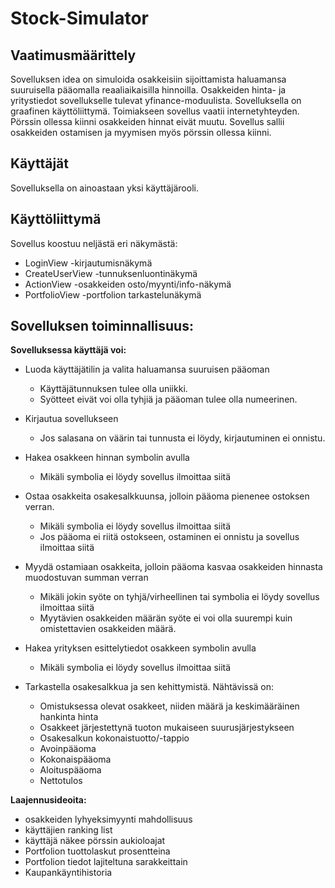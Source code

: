 # Stock-Simulator

## Vaatimusmäärittely

Sovelluksen idea on simuloida osakkeisiin sijoittamista haluamansa suuruisella pääomalla reaaliaikaisilla hinnoilla. 
Osakkeiden hinta- ja yritystiedot sovellukselle tulevat yfinance-moduulista. Sovelluksella on graafinen käyttöliittymä. Toimiakseen sovellus vaatii internetyhteyden. Pörssin ollessa kiinni osakkeiden hinnat eivät muutu. Sovellus sallii osakkeiden ostamisen ja myymisen myös pörssin ollessa kiinni.

## Käyttäjät

Sovelluksella on ainoastaan yksi käyttäjärooli.

## Käyttöliittymä

Sovellus koostuu neljästä eri näkymästä:
- LoginView -kirjautumisnäkymä
- CreateUserView -tunnuksenluontinäkymä
- ActionView -osakkeiden osto/myynti/info-näkymä
- PortfolioView -portfolion tarkastelunäkymä


## Sovelluksen toiminnallisuus:

**Sovelluksessa käyttäjä voi:**


- Luoda käyttäjätilin ja valita haluamansa suuruisen pääoman
    - Käyttäjätunnuksen tulee olla uniikki.
    - Syötteet eivät voi olla tyhjiä ja pääoman tulee olla numeerinen.
- Kirjautua sovellukseen
    - Jos salasana on väärin tai tunnusta ei löydy, kirjautuminen ei onnistu.
- Hakea osakkeen hinnan symbolin avulla
    - Mikäli symbolia ei löydy sovellus ilmoittaa siitä
- Ostaa osakkeita osakesalkkuunsa, jolloin pääoma pienenee ostoksen verran.
    -  Mikäli symbolia ei löydy sovellus ilmoittaa siitä
    - Jos pääoma ei riitä ostokseen, ostaminen ei onnistu ja sovellus ilmoittaa siitä

- Myydä ostamiaan osakkeita, jolloin pääoma kasvaa osakkeiden hinnasta muodostuvan summan verran
    - Mikäli jokin syöte on tyhjä/virheellinen tai symbolia ei löydy sovellus ilmoittaa siitä
    - Myytävien osakkeiden määrän syöte ei voi olla suurempi kuin omistettavien osakkeiden määrä. 
- Hakea yrityksen esittelytiedot osakkeen symbolin avulla
    - Mikäli symbolia ei löydy sovellus ilmoittaa siitä
- Tarkastella osakesalkkua ja sen kehittymistä. Nähtävissä on:
    - Omistuksessa olevat osakkeet, niiden määrä ja keskimääräinen hankinta hinta
    - Osakkeet järjestettynä tuoton mukaiseen suurusjärjestykseen
    - Osakesalkun kokonaistuotto/-tappio
    - Avoinpääoma
    - Kokonaispääoma
    - Aloituspääoma
    - Nettotulos
    


**Laajennusideoita:**

- osakkeiden lyhyeksimyynti mahdollisuus
- käyttäjien ranking list
- käyttäjä näkee pörssin aukioloajat
- Portfolion tuottolaskut prosentteina
- Portfolion tiedot lajiteltuna sarakkeittain
- Kaupankäyntihistoria

